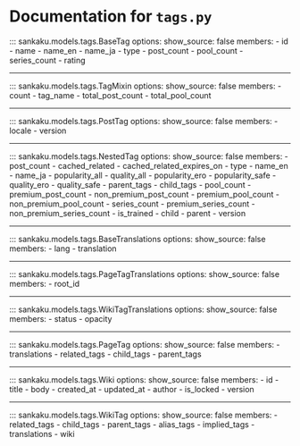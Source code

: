 # Documentation for `tags.py`

::: sankaku.models.tags.BaseTag
    options:
      show_source: false
      members:
        - id
        - name
        - name_en
        - name_ja
        - type
        - post_count
        - pool_count
        - series_count
        - rating

---

::: sankaku.models.tags.TagMixin
    options:
      show_source: false
      members:
        - count
        - tag_name
        - total_post_count
        - total_pool_count

---

::: sankaku.models.tags.PostTag
    options:
      show_source: false
      members:
        - locale
        - version

---

::: sankaku.models.tags.NestedTag
    options:
      show_source: false
      members:
        - post_count
        - cached_related
        - cached_related_expires_on
        - type
        - name_en
        - name_ja
        - popularity_all
        - quality_all
        - popularity_ero
        - popularity_safe
        - quality_ero
        - quality_safe
        - parent_tags
        - child_tags
        - pool_count
        - premium_post_count
        - non_premium_post_count
        - premium_pool_count
        - non_premium_pool_count
        - series_count
        - premium_series_count
        - non_premium_series_count
        - is_trained
        - child
        - parent
        - version

---

::: sankaku.models.tags.BaseTranslations
    options:
      show_source: false
      members:
        - lang
        - translation

---

::: sankaku.models.tags.PageTagTranslations
    options:
      show_source: false
      members:
        - root_id

---

::: sankaku.models.tags.WikiTagTranslations
    options:
      show_source: false
      members:
        - status
        - opacity

---

::: sankaku.models.tags.PageTag
    options:
      show_source: false
      members:
        - translations
        - related_tags
        - child_tags
        - parent_tags

---

::: sankaku.models.tags.Wiki
    options:
      show_source: false
      members:
        - id
        - title
        - body
        - created_at
        - updated_at
        - author
        - is_locked
        - version

---

::: sankaku.models.tags.WikiTag
    options:
      show_source: false
      members:
        - related_tags
        - child_tags
        - parent_tags
        - alias_tags
        - implied_tags
        - translations
        - wiki